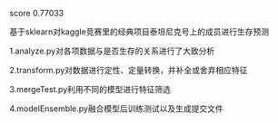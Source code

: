 score 0.77033

基于sklearn对kaggle竞赛里的经典项目泰坦尼克号上的成员进行生存预测

1.analyze.py对各项数据与是否生存的关系进行了大致分析

2.transform.py对数据进行定性、定量转换，并补全或舍弃相应特征

3.mergeTest.py利用不同的模型进行特征筛选

4.modelEnsemble.py融合模型后训练测试以及生成提交文件
